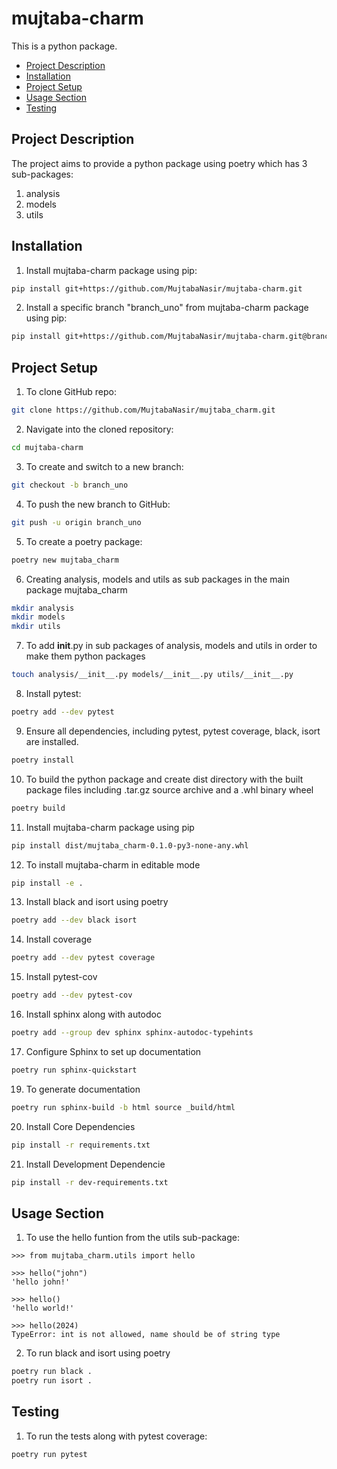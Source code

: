 # mujtaba-charm
This is a python package.


- [Project Description](#project-description)
- [Installation](#installation)
- [Project Setup](#project-setup)
- [Usage Section](#usage-section)
- [Testing](#testing)

## Project Description
The project aims to provide a python package using poetry which has 3 sub-packages:
1. analysis
2. models
3. utils

## Installation
1. Install mujtaba-charm package using pip:
```bash
pip install git+https://github.com/MujtabaNasir/mujtaba-charm.git
```

2. Install a specific branch "branch_uno" from mujtaba-charm package using pip:
```bash
pip install git+https://github.com/MujtabaNasir/mujtaba-charm.git@branch_uno
```

## Project Setup
1. To clone GitHub repo:
```bash
git clone https://github.com/MujtabaNasir/mujtaba_charm.git
```

2. Navigate into the cloned repository:
```bash
cd mujtaba-charm
```

3. To create and switch to a new branch:
```bash
git checkout -b branch_uno
```

4. To push the new branch to GitHub:
```bash
git push -u origin branch_uno
```

5. To create a poetry package:
```bash
poetry new mujtaba_charm
```

6. Creating analysis, models and utils as sub packages in the main package mujtaba_charm
```bash
mkdir analysis
mkdir models
mkdir utils
```

7. To add __init__.py in sub packages of analysis, models and utils in order to make them python packages
```bash
touch analysis/__init__.py models/__init__.py utils/__init__.py
```

8. Install pytest:
```bash
poetry add --dev pytest
```

9. Ensure all dependencies, including pytest, pytest coverage, black, isort are installed.
```bash
poetry install
```

10. To build the python package and create dist directory with the built package files including .tar.gz source archive and a .whl binary wheel
```bash
poetry build
```

11. Install mujtaba-charm package using pip
```bash
pip install dist/mujtaba_charm-0.1.0-py3-none-any.whl
```

12. To install mujtaba-charm in editable mode
```bash
pip install -e .
```

13. Install black and isort using poetry
```bash
poetry add --dev black isort
```

14. Install coverage
```bash
poetry add --dev pytest coverage
```

15. Install pytest-cov
```bash
poetry add --dev pytest-cov
```

16. Install sphinx along with autodoc
```bash
poetry add --group dev sphinx sphinx-autodoc-typehints
```

17. Configure Sphinx to set up documentation
```bash
poetry run sphinx-quickstart
```

19. To generate documentation
```bash
poetry run sphinx-build -b html source _build/html
```

20. Install Core Dependencies
```bash
pip install -r requirements.txt
```

21. Install Development Dependencie
```bash
pip install -r dev-requirements.txt
```

## Usage Section
1. To use the hello funtion from the utils sub-package:
```
>>> from mujtaba_charm.utils import hello

>>> hello("john")
'hello john!'

>>> hello()
'hello world!'

>>> hello(2024)
TypeError: int is not allowed, name should be of string type
```

2. To run black and isort using poetry
```bash
poetry run black .
poetry run isort .
```

## Testing
1. To run the tests along with pytest coverage:
```
poetry run pytest
```